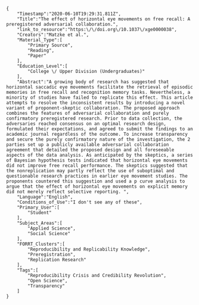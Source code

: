 
    {
        "Timestamp":"2020-06-10T19:29:31.811Z",
        "Title":"The effect of horizontal eye movements on free recall: A preregistered adversarial collaboration.",
        "link_to_resource":"https:\/\/doi.org\/10.1037\/xge0000038",
        "Creators":"Matzke et al.",
        "Material_Type":[
            "Primary Source",
            "Reading",
            "Paper"
        ],
        "Education_Level":[
            "College \/ Upper Division (Undergraduates)"
        ],
        "Abstract":"A growing body of research has suggested that horizontal saccadic eye movements facilitate the retrieval of episodic memories in free recall and recognition memory tasks. Nevertheless, a minority of studies have failed to replicate this effect. This article attempts to resolve the inconsistent results by introducing a novel variant of proponent-skeptic collaboration. The proposed approach combines the features of adversarial collaboration and purely confirmatory preregistered research. Prior to data collection, the adversaries reached consensus on an optimal research design, formulated their expectations, and agreed to submit the findings to an academic journal regardless of the outcome. To increase transparency and secure the purely confirmatory nature of the investigation, the 2 parties set up a publicly available adversarial collaboration agreement that detailed the proposed design and all foreseeable aspects of the data analysis. As anticipated by the skeptics, a series of Bayesian hypothesis tests indicated that horizontal eye movements did not improve free recall performance. The skeptics suggested that the nonreplication may partly reflect the use of suboptimal and questionable research practices in earlier eye movement studies. The proponents countered this suggestion and used a p curve analysis to argue that the effect of horizontal eye movements on explicit memory did not merely reflect selective reporting. ",
        "Language":"English",
        "Conditions_of_Use":"I don't see any of these",
        "Primary_User":[
            "Student"
        ],
        "Subject_Areas":[
            "Applied Science",
            "Social Science"
        ],
        "FORRT_Clusters":[
            "Reproducibility and Replicability Knowledge",
            "Preregistration",
            "Replication Research"
        ],
        "Tags":[
            "Reproducibility Crisis and Credibility Revolution",
            "Open Science",
            "Transparency"
        ]
    }
